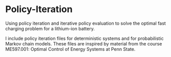 # Policy-Iteration
Using policy iteration and iterative policy evaluation to solve the optimal fast charging problem for a lithium-ion battery.

I include policy iteration files for deterministic systems and for probabilistic Markov chain models.  These files are inspired by material from the course ME597.001: Optimal Control of Energy Systems at Penn State.
